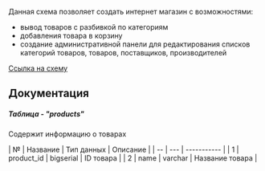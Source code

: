 Данная схема позволяет создать интернет магазин с возможностями:
- вывод товаров с разбивкой по категориям
- добавления товара в корзину
- создание административной панели для редактирования списков категорий товаров, товаров, поставщиков, производителей

[Ссылка на схему](https://github.com/nikerov-kirill/OtusDB_2021/blob/master/ShopScheme.png)

## Документация
##### Таблица - "products"
Содержит информацию о товарах

| № | Название | Тип данных | Описание |
| -- | --- | ----------- |
| 1 | product_id | bigserial | ID товара |
| 2 | name | varchar | Название товара |
